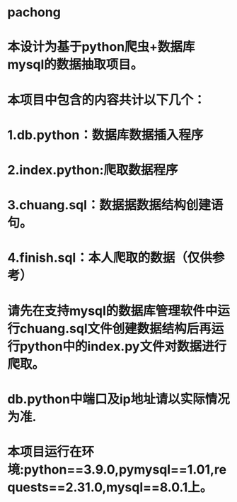 # pachong
# 本设计为基于python爬虫+数据库mysql的数据抽取项目。
# 本项目中包含的内容共计以下几个：
# 1.db.python：数据库数据插入程序
# 2.index.python:爬取数据程序
# 3.chuang.sql：数据据数据结构创建语句。
# 4.finish.sql：本人爬取的数据（仅供参考）
# 请先在支持mysql的数据库管理软件中运行chuang.sql文件创建数据结构后再运行python中的index.py文件对数据进行爬取。
# db.python中端口及ip地址请以实际情况为准.
# 本项目运行在环境:python==3.9.0,pymysql==1.01,requests==2.31.0,mysql==8.0.1上。
